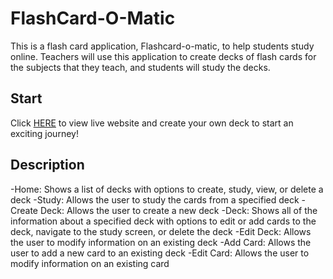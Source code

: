 # FlashCard-O-Matic

This is a flash card application, Flashcard-o-matic, to help students study online. Teachers will use this application to create decks of flash cards for the subjects that they teach, and students will study the decks.

## Start
Click [HERE](https://flashcard-o-matic-vr6s.onrender.com) to view live website and create your own deck to start an exciting journey!


## Description
-Home: Shows a list of decks with options to create, study, view, or delete a deck
-Study: Allows the user to study the cards from a specified deck
-Create Deck: Allows the user to create a new deck
-Deck: Shows all of the information about a specified deck with options to edit or add cards to the deck, navigate to the study screen, or delete the deck
-Edit Deck: Allows the user to modify information on an existing deck
-Add Card: 	Allows the user to add a new card to an existing deck
-Edit Card: Allows the user to modify information on an existing card
